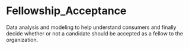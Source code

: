 # Fellowship_Acceptance
Data analysis and modeling to help understand consumers and finally decide whether or not a candidate should be accepted as a fellow to the organization.
